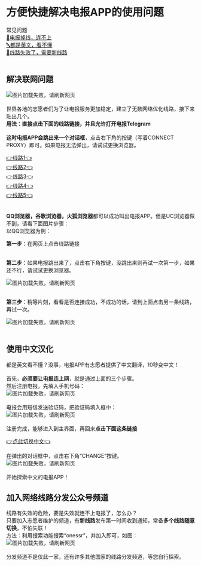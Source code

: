 # 方便快捷解决电报APP的使用问题
常见问题 <br>
[📶电报掉线，连不上](#解决联网问题) <br>
[🔤都是英文，看不懂](#使用中文汉化) <br>
[📶线路失效了，需要新线路](#加入网络线路分发公众号频道) <br><br>
<!-- ![图片加载失败，请刷新网页](https://raw.githubusercontent.com/esu-tg/tg-help/master/help-img/logo.jpg) <br> -->
## 解决联网问题
![图片加载失败，请刷新网页](https://raw.githubusercontent.com/esu-tg/tg-help/master/help-img/connection-issue.png) <br><br>
世界各地的志愿者们为了让电报服务更加稳定，建立了无数网络优化线路，接下来贴出几个。 <br>
**用法：**直接点击下面的线路链接，并且允许打开电报Telegram <br><br>
这时**电报APP会跳出来一个对话框**，点击右下角的按键（写着CONNECT PROXY）即可。如果电报无法弹出，请试试更换浏览器。 <br>

[👉线路1👈](tg://proxy?server=2020.Turbox.online&port=443&secret=eec254a2b7f3080ac6ff9465eef8e646e44972616e63656c6c2e6972)<br>
[👉线路2👈](tg://proxy?server=aws.takkproxy.site&port=443&secret=ee800000000000088000000880000000086469676974616c6f6365616e2e636f6d)<br>
[👉线路3👈](tg://proxy?server=Active.PowerfulProxy.me&port=443&secret=ee000000000000000000000000000000004972616e63656c6c2e6972)<br>
[👉线路4👈](tg://proxy?server=tarfand.s2.niazcom.org&port=11&secret=7hER7u4REe7uERHu7hER7u53d3cuZGlnaWthbGEuY29t)<br>
[👉线路5👈](tg://proxy?server=Bow.MonsterX.space&port=443&secret=eec254a2b7f3080ac6ff9465eef8e646e44972616e63656c6c2e6972)<br>
<br>

**QQ浏览器，谷歌浏览器，火狐浏览器**都可以成功叫出电报APP。但是UC浏览器做不到，请看下面图片步骤： <br>
以QQ浏览器为例： <br>

**第一步**：在网页上点击线路链接 <br><br>

**第二步**：如果电报跳出来了，点击右下角按键，没跳出来则再试一次第一步，如果还不行，请试试更换浏览器。 <br>

![图片加载失败，请刷新网页](https://raw.githubusercontent.com/esu-tg/tg-help/master/help-img/proxy3.png) <br><br>

**第三步**：稍等片刻，看看是否连接成功，不成功的话，请到上面点击另一条线路，再试一次。 <br>

![图片加载失败，请刷新网页](https://raw.githubusercontent.com/esu-tg/tg-help/master/help-img/proxy4.png) <br><br>

## 使用中文汉化
都是英文看不懂？没事，电报APP有志愿者提供了中文翻译，10秒变中文！ <br><br>
首先，**必须要让电报连上网**，就是通过上面的三个步骤。 <br>
然后注册电报，先填入手机号码：<br>
![图片加载失败，请刷新网页](https://raw.githubusercontent.com/esu-tg/tg-help/master/help-img/register1.png) <br><br>
电报会用短信发送验证码，把验证码填入框中：<br>
![图片加载失败，请刷新网页](https://raw.githubusercontent.com/esu-tg/tg-help/master/help-img/register2.png) <br><br>
注册完成，能够进入到主界面，再回来**点击下面这条链接** <br>

[👉点此切换中文👈](tg://setlanguage?lang=classic-zh-cn)<br>

在弹出的对话框中，点击右下角“CHANGE”按键。 <br>
![图片加载失败，请刷新网页](https://raw.githubusercontent.com/esu-tg/tg-help/master/help-img/language.jpg) <br><br>
开始探索中文的电报APP！ <br>

## 加入网络线路分发公众号频道
线路有失效的危险，要是失效就连不上电报了，怎么办？ <br>
只要加入志愿者维护的频道，有**新线路**发布第一时间收到通知，常备**多个线路随意切换**，不怕失联！ <br>
方法：利用搜索功能搜索“onessr”，并加入即可，如图： <br>
![图片加载失败，请刷新网页](https://raw.githubusercontent.com/esu-tg/tg-help/master/help-img/channel.png) <br><br>
分发频道不是仅此一家，还有许多其他国家的线路分发频道，等您自行探索。<br>
